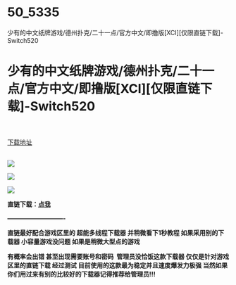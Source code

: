 # 50_5335
少有的中文纸牌游戏/德州扑克/二十一点/官方中文/即撸版[XCI][仅限直链下载]-Switch520
# 少有的中文纸牌游戏/德州扑克/二十一点/官方中文/即撸版[XCI][仅限直链下载]-Switch520
 <br/></br>
[下载地址](https://www.switch520.cc/article/5335 "下载地址")
<br/></br>

<p><span><strong><img src="http://lalaxiaojiejie.cf/upload/art_editor/20200804-1/8f39afc679fa6e5173fd22fbc82c5d5f.jpg"></strong></span></p>
<p><span><strong><img src="http://lalaxiaojiejie.cf/upload/art_editor/20200804-1/1d79737ab803a776a4e6c436176eaae4.jpg"></strong></span></p>
<p><span><strong><img src="http://lalaxiaojiejie.cf/upload/art_editor/20200804-1/b6b75ad1a9b285b298998950f011a8d6.jpg"></strong></span></p>
<p></p>
<p><span><strong>直链下载：</strong></span><a href="https://ziyuan3.free520.net/xianggan/THE%20Card%20Poker,%20Texas%20Holdem,%20Blackjack%20and%20Page%20One%20%5B0100EB600AB5E000%5D+%5Bv1.0.2%5D.xci.rar" target="_self" style="text-decoration: underline" rel="noopener noreferrer"><span><strong>点我</strong></span></a></p>
<p><span><strong>—————————-</strong></span></p>
<p><span><strong>直链最好配合游戏区里的 超能多线程下载器 并稍微看下1秒教程 如果采用别的下载器 小容量游戏没问题 如果是稍微大型点的游戏</strong></span></p>
<p><span><strong>有概率会出错 甚至出现需要账号和密码&nbsp; 管理员没恰饭这款下载器 仅仅是针对游戏区里的直链下载 经过测试 目前使用的这款最为稳定并且速度爆发力极强 当然如果你们用过来有别的比较好的下载器记得推荐给管理员!!!</strong></span></p>
<p></p>
